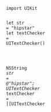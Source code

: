 <!doctype html>
<html lang="en-US">
<head>
  <meta charset="utf-8"/>
  <meta http-equiv="X-UA-Compatible" content="IE=edge,chrome=1"/>
  <link rel="stylesheet" type="text/css" href="http://nshipster.com/css/screen.css"/>
  <meta property="nshipster:hide-single-lang" content="swift,objective-c"/>
  <script src="https://ajax.googleapis.com/ajax/libs/jquery/3.1.1/jquery.min.js"></script>
</head>

<body itemscope itemtype="http://schema.org/WebPage">

<div class="highlight"><pre><code class="language-swift" data-lang="swift"><span class="k">import</span> <span class="n">UIKit</span>

<span class="k">let</span> <span class="n">str</span> <span class="o">=</span> <span class="s">&quot;hipstar&quot;</span>
<span class="k">let</span> <span class="n">textChecker</span> <span class="o">=</span> <span class="bp">UITextChecker</span><span class="p">()</span>


</code></pre></div><div class="highlight"><pre><code class="language-objective-c" data-lang="objective-c"><span class="bp">NSString</span> <span class="o">*</span><span class="n">str</span> <span class="o">=</span> <span class="s">@&quot;hipstar&quot;</span><span class="p">;</span>
<span class="bp">UITextChecker</span> <span class="o">*</span><span class="n">textChecker</span> <span class="o">=</span> <span class="p">[[</span><span class="bp">UITextChecker</span> 

  </div>



</body>

  <script>
    if (window.navigator && window.navigator.loadPurpose === "preview") {
      window.location.href = "http://nshipster.com/topsites_preview.html";
    }
  </script>

  <script async>
    var Swiftype = window.Swiftype || {};
    (function() {
      Swiftype.key = 'Q5jNBiR8qVs5xE5dNect';
      var script = document.createElement('script');
      script.type = 'text/javascript';
      script.async = true;
      var entry = document.getElementsByTagName('script')[0];
      document.getElementsByTagName('script')[0].parentNode.insertBefore(script, entry);
    }());
  </script>

  <script>
    (function(i,s,o,g,r,a,m){i['GoogleAnalyticsObject']=r;i[r]=i[r]||function(){
    (i[r].q=i[r].q||[]).push(arguments)},i[r].l=1*new Date();a=s.createElement(o),
    m=s.getElementsByTagName(o)[0];a.async=1;a.src=g;m.parentNode.insertBefore(a,m)
    });
  </script>

<script>

$(document).ready(function() {
  var group = [];
  $('.highlight').each(function() {
      group.push($(this));

      if(!$(this).next().hasClass('highlight')) {
        var container = $('<div class="highlight-group"></div>');
        container.insertBefore(group[0]);

        for (i in group) {
            group[i].appendTo(container);
        }

        group = [];
      }
  });
  
  var hiddenSingleLanguages = $("meta[property='nshipster:hide-single-lang']").attr('content').split(',');
  
  $('.highlight-group').each(function() {
    var languages = [];
    $(this).find($("code")).each(function() {
      languages.push($(this).data('lang'));
    });

    if ((languages.length == 1) && (hiddenSingleLanguages.indexOf(languages[0].toLowerCase()) != -1)) {
        return;
    }
    
    $(this).children('.highlight:not(:first-child)').hide();

    var span = $('<span class="language-toggle"></span>');
    for (i in languages) {
      var language = languages[i];
      var a = $('<a data-lang="' + language + '">' + language.toProperCase() + '</a>');
      if (i == 0) {
        a.addClass('active');
      }
      span.append(a);
    }

    $(this).prepend(span);
  });


  var showAllWithLanguage = function(lang) {
    $('a[data-lang=' + lang + ']').each( function() {
      $(this).siblings('a').removeClass('active');
      $(this).addClass('active');
      $(this).parent().siblings('.highlight').each(function() {
        if ($(this).find('code').data('lang') === lang) {
          $(this).show();
        } else {
          $(this).hide()
        }
      });
    });
  };

  $('a[data-lang]').on('click', function() {
    var lang = $(this).data('lang');
    showAllWithLanguage(lang);
  });
  
});

String.prototype.toProperCase = function() {
  switch (this.toLowerCase()) {
    case 'json': return 'JSON';
    case 'javascript': return 'JavaScript';
    default: return this.replace(/\b\w+/g, function(txt) { return txt.charAt(0).toUpperCase() + txt.substr(1).toLowerCase(); })
  }
};

// Zepto.cookie plugin
// 
// Copyright (c) 2010, 2012 
// @author Klaus Hartl (stilbuero.de)
// @author Daniel Lacy (daniellacy.com)
// 
// Dual licensed under the MIT and GPL licenses:
// http://www.opensource.org/licenses/mit-license.php
// http://www.gnu.org/licenses/gpl.html
;(function($){
    $.extend($.fn, {
cookie : function (key, value, options) {
var days, time, result, decode
// A key and value were given. Set cookie.
if (arguments.length > 1 && String(value) !== "[object Object]") {
// Enforce object
                options = $.extend({}, options)
if (value === null || value === undefined) options.expires = -1
if (typeof options.expires === 'number') {
                    days = (options.expires * 24 * 60 * 60 * 1000)
                    time = options.expires = new Date()
                    time.setTime(time.getTime() + days)
                }
                value = String(value)
return (document.cookie = [
                    encodeURIComponent(key), '=',
                    options.raw ? value : encodeURIComponent(value),
                    options.expires ? '; expires=' + options.expires.toUTCString() : '',
                    options.path ? '; path=' + options.path : '',
                    options.domain ? '; domain=' + options.domain : '',
                    options.secure ? '; secure' : ''
                ].join(''))
            }
// Key and possibly options given, get cookie
            options = value || {}
            decode = options.raw ? function (s) { return s } : decodeURIComponent
return (result = new RegExp('(?:^|; )' + encodeURIComponent(key) + '=([^;]*)').exec(document.cookie)) ? decode(result[1]) : null
        }
    })
})
</script>


</html>

